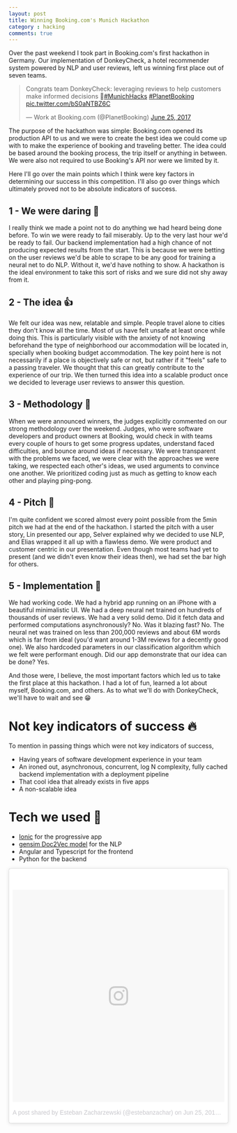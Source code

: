```yaml
---
layout: post
title: Winning Booking.com's Munich Hackathon
category : hacking
comments: true
---
```


Over the past weekend I took part in Booking.com's first hackathon in Germany. Our implementation of DonkeyCheck, a hotel recommender system powered by NLP and user reviews, left us winning first place out of seven teams.

<blockquote class="twitter-tweet" data-lang="en"><p lang="en" dir="ltr">Congrats team DonkeyCheck: leveraging reviews to help customers make informed decisions 🏅<a href="https://twitter.com/hashtag/MunichHacks?src=hash">#MunichHacks</a> <a href="https://twitter.com/hashtag/PlanetBooking?src=hash">#PlanetBooking</a> <a href="https://t.co/bS0aNTBZ6C">pic.twitter.com/bS0aNTBZ6C</a></p>&mdash; Work at Booking.com (@PlanetBooking) <a href="https://twitter.com/PlanetBooking/status/879024564789010433">June 25, 2017</a></blockquote>
<script async src="//platform.twitter.com/widgets.js" charset="utf-8"></script>

The purpose of the hackathon was simple: Booking.com opened its production API to us and we were to create the best idea we could come up with to make the experience of booking and traveling better. The idea could be based around the booking process, the trip itself or anything in between. We were also not required to use Booking's API nor were we limited by it.

Here I'll go over the main points which I think were key factors in determining our success in this competition. I'll also go over things which ultimately proved not to be absolute indicators of success.

## 1 - We were daring 🚵‍
I really think we made a point not to do anything we had heard being done before. To win we were ready to fail miserably. Up to the very last hour we'd be ready to fail. Our backend implementation had a high chance of not producing expected results from the start. This is because we were betting on the user reviews we'd be able to scrape to be any good for training a neural net to do NLP. Without it, we'd have nothing to show. A hackathon is the ideal environment to take this sort of risks and we sure did not shy away from it.

## 2 - The idea 👍
We felt our idea was new, relatable and simple. People travel alone to cities they don't know all the time. Most of us have felt unsafe at least once while doing this. This is particularly visible with the anxiety of not knowing beforehand the type of neighborhood our accommodation will be located in, specially when booking budget accommodation. The key point here is not necessarily if a place is objectively safe or not, but rather if it "feels" safe to a passing traveler. We thought that this can greatly contribute to the experience of our trip. We then turned this idea into a scalable product once we decided to leverage user reviews to answer this question.

## 3 - Methodology 🎢
When we were announced winners, the judges explicitly commented on our strong methodology over the weekend. Judges, who were software developers and product owners at Booking, would check in with teams every couple of hours to get some progress updates, understand faced difficulties, and bounce around ideas if necessary. We were transparent with the problems we faced, we were clear with the approaches we were taking, we respected each other's ideas, we used arguments to convince one another. We prioritized coding just as much as getting to know each other and playing ping-pong.

## 4 - Pitch 🙌
I'm quite confident we scored almost every point possible from the 5min pitch we had at the end of the hackathon. I started the pitch with a user story, Lin presented our app, Selver explained why we decided to use NLP, and Elias wrapped it all up with a flawless demo. We were product and customer centric in our presentation. Even though most teams had yet to present (and we didn't even know their ideas then), we had set the bar high for others.

## 5 - Implementation 🤖
We had working code. We had a hybrid app running on an iPhone with a beautiful minimalistic UI. We had a deep neural net trained on hundreds of thousands of user reviews. We had a very solid demo. Did it fetch data and performed computations asynchronously? No. Was it blazing fast? No. The neural net was trained on less than 200,000 reviews and about 6M words which is far from ideal (you'd want around 1-3M reviews for a decently good one). We also hardcoded parameters in our classification algorithm which we felt were performant enough. Did our app demonstrate that our idea can be done? Yes.

And those were, I believe, the most important factors which led us to take the first place at this hackathon. I had a lot of fun, learned a lot about myself, Booking.com, and others. As to what we'll do with DonkeyCheck, we'll have to wait and see 😁

# Not key indicators of success 🔥
To mention in passing things which were not key indicators of success,
* Having years of software development experience in your team
* An ironed out, asynchronous, concurrent, log N complexity, fully cached backend implementation with a deployment pipeline
* That cool idea that already exists in five apps
* A non-scalable idea

# Tech we used 📱
* [Ionic](https://ionicframework.com/) for the progressive app
* [gensim Doc2Vec model](https://radimrehurek.com/gensim/models/doc2vec.html) for the NLP
* Angular and Typescript for the frontend
* Python for the backend


<blockquote class="instagram-media" data-instgrm-version="7" style=" background:#FFF; border:0; border-radius:3px; box-shadow:0 0 1px 0 rgba(0,0,0,0.5),0 1px 10px 0 rgba(0,0,0,0.15); margin: 1px; max-width:658px; padding:0; width:99.375%; width:-webkit-calc(100% - 2px); width:calc(100% - 2px);"><div style="padding:8px;"> <div style=" background:#F8F8F8; line-height:0; margin-top:40px; padding:50% 0; text-align:center; width:100%;"> <div style=" background:url(data:image/png;base64,iVBORw0KGgoAAAANSUhEUgAAACwAAAAsCAMAAAApWqozAAAABGdBTUEAALGPC/xhBQAAAAFzUkdCAK7OHOkAAAAMUExURczMzPf399fX1+bm5mzY9AMAAADiSURBVDjLvZXbEsMgCES5/P8/t9FuRVCRmU73JWlzosgSIIZURCjo/ad+EQJJB4Hv8BFt+IDpQoCx1wjOSBFhh2XssxEIYn3ulI/6MNReE07UIWJEv8UEOWDS88LY97kqyTliJKKtuYBbruAyVh5wOHiXmpi5we58Ek028czwyuQdLKPG1Bkb4NnM+VeAnfHqn1k4+GPT6uGQcvu2h2OVuIf/gWUFyy8OWEpdyZSa3aVCqpVoVvzZZ2VTnn2wU8qzVjDDetO90GSy9mVLqtgYSy231MxrY6I2gGqjrTY0L8fxCxfCBbhWrsYYAAAAAElFTkSuQmCC); display:block; height:44px; margin:0 auto -44px; position:relative; top:-22px; width:44px;"></div></div><p style=" color:#c9c8cd; font-family:Arial,sans-serif; font-size:14px; line-height:17px; margin-bottom:0; margin-top:8px; overflow:hidden; padding:8px 0 7px; text-align:center; text-overflow:ellipsis; white-space:nowrap;"><a href="https://www.instagram.com/p/BVxjPV3lFha/" style=" color:#c9c8cd; font-family:Arial,sans-serif; font-size:14px; font-style:normal; font-weight:normal; line-height:17px; text-decoration:none;" target="_blank">A post shared by Esteban Zacharzewski (@estebanzachar)</a> on <time style=" font-family:Arial,sans-serif; font-size:14px; line-height:17px;" datetime="2017-06-25T19:26:14+00:00">Jun 25, 2017 at 12:26pm PDT</time></p></div></blockquote>
<script async defer src="//platform.instagram.com/en_US/embeds.js"></script>
